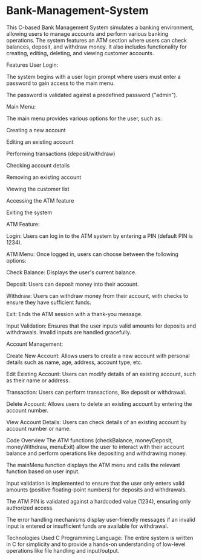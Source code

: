 # Bank-Management-System
This C-based Bank Management System simulates a banking environment, allowing users to manage accounts and perform various banking operations. The system features an ATM section where users can check balances, deposit, and withdraw money. It also includes functionality for creating, editing, deleting, and viewing customer accounts.

Features
User Login:

The system begins with a user login prompt where users must enter a password to gain access to the main menu.

The password is validated against a predefined password ("admin").

Main Menu:

The main menu provides various options for the user, such as:

Creating a new account

Editing an existing account

Performing transactions (deposit/withdraw)

Checking account details

Removing an existing account

Viewing the customer list

Accessing the ATM feature

Exiting the system

ATM Feature:

Login: Users can log in to the ATM system by entering a PIN (default PIN is 1234).

ATM Menu: Once logged in, users can choose between the following options:

Check Balance: Displays the user's current balance.

Deposit: Users can deposit money into their account.

Withdraw: Users can withdraw money from their account, with checks to ensure they have sufficient funds.

Exit: Ends the ATM session with a thank-you message.

Input Validation: Ensures that the user inputs valid amounts for deposits and withdrawals. Invalid inputs are handled gracefully.

Account Management:

Create New Account: Allows users to create a new account with personal details such as name, age, address, account type, etc.

Edit Existing Account: Users can modify details of an existing account, such as their name or address.

Transaction: Users can perform transactions, like deposit or withdrawal.

Delete Account: Allows users to delete an existing account by entering the account number.

View Account Details: Users can check details of an existing account by account number or name.

Code Overview
The ATM functions (checkBalance, moneyDeposit, moneyWithdraw, menuExit) allow the user to interact with their account balance and perform operations like depositing and withdrawing money.

The mainMenu function displays the ATM menu and calls the relevant function based on user input.

Input validation is implemented to ensure that the user only enters valid amounts (positive floating-point numbers) for deposits and withdrawals.

The ATM PIN is validated against a hardcoded value (1234), ensuring only authorized access.

The error handling mechanisms display user-friendly messages if an invalid input is entered or insufficient funds are available for withdrawal.

Technologies Used
C Programming Language: The entire system is written in C for simplicity and to provide a hands-on understanding of low-level operations like file handling and input/output.
